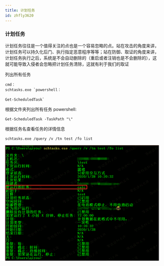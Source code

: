 ```yaml
---
title: 计划任务
id: zhfly3620
---
```


### 计划任务

计划任务往往是一个值得关注的点也是一个容易忽略的点。站在攻击的角度来讲，计划任务可以持久化后门、执行指定恶意程序等等；站在防御、取证的角度来讲，计划任务执行之后，系统是不会自动删除的（重启或者注销也是不会删除的），这就可能导致入侵者会忽略把计划任务清除，这就有利于我们的取证

列出所有任务

```
cmd：
schtasks.exe `powershell：

Get-ScheduledTask` 
```

根据文件夹列出所有任务
powershell:

```
Get-ScheduledTask -TaskPath "\" 
```

根据任务名查看任务的详情信息

```
schtasks.exe /query /v /tn test /fo list 
```

![image](../img/476436ee7177a534e338c507272afb65.png)
